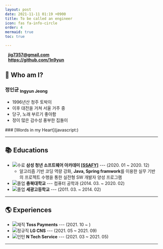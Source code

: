 ```yaml
---
layout: post
date: 2021-11-11 01:19 +0900
title: To be called an engineer
icon: fas fa-info-circle
order: 4
mermaid: true
toc: true

--- 
```


<i class="fas fa-envelope" style="margin-right: 10px"></i>**jig7357@gmail.com**  
<i class="fab fa-github" style="margin-right: 10px"></i>**<https://github.com/1n9yun>**

## 🤔 Who am I?

### 정인균 <sub>Ingyun Jeong</sub>

* 1996년산 청주 토박이
* 이후 대전을 거쳐 서울 거주 중
* 당구, 노래 부르기 좋아함
* 정이 많은 감수성 풍부한 집돌이

<div class="collapsible-header" markdown="1">
### [Words in my Heart](javascript:)
</div>
<div class="collapsible-body" markdown="1" style="display: none">
- <span style="color: orange">**자신감은 행동과 노력으로 증명되어야 한다**</span>
- <span style="color: skyblue">**흔들리는 벽엔 아무도 기댈 수 없다**</span>
- **멋있는 사람이 되자**
</div>

---

## 📚 Educations

* ![수료](https://img.shields.io/badge/-수료-grey) **삼성 청년 소프트웨어 아카데미 [[SSAFY]](https://www.ssafy.com/ksp/jsp/swp/swpMain.jsp)** --- (2020. 01 ~ 2020. 12)
    * 알고리즘 기반 코딩 역량 강화, **Java, Spring framwork**를 이용한 실무 기반의 프로젝트 수행을 통한 실전형 SW 개발자 양성 프로그램
* ![졸업](https://img.shields.io/badge/-졸업-grey) **충북대학교** --- 컴퓨터 공학과 (2014. 03. ~ 2020. 02)  
* ![졸업](https://img.shields.io/badge/-졸업-grey) **세광고등학교** --- (2011. 03. ~ 2014. 02)  

---

## 🌎 Experiences

* ![재직](https://img.shields.io/badge/-Current-green) **Toss Payments** --- (2021. 10 ~ )
* ![정규직](https://img.shields.io/badge/-Full_Time-grey) **LG CNS** --- (2021. 05 ~ 2021. 09)
* ![인턴](https://img.shields.io/badge/-Intern-grey) **N Tech Service** --- (2021. 03 ~ 2021. 05)

---

<!-- ## 🔥 Projects -->

<!-- ### Refactoring

열정적이지만 부족했던 과거의 프로젝트 다시보기

![inprogress](https://img.shields.io/badge/-in_progress-blue) **[STEW](/stew/)** -->

<!-- --- -->

<!-- ### SSAFY
#### [STEW --- 캠 스터디 플랫폼](/posts/stew)
#### [Michin AI --- 인공지능 영어 공부 챗봇](/posts/michin-ai)
#### [POPO --- 개발자 포트폴리오 플랫폼](/posts/popo) -->